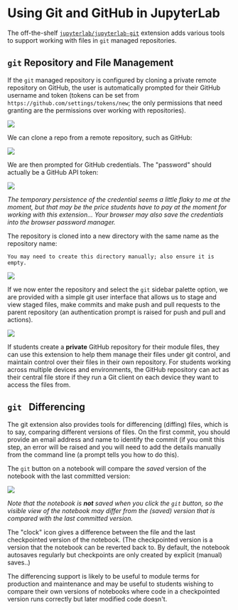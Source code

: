 # Using Git and GitHub in JupyterLab

The off-the-shelf [`jupyterlab/jupyterlab-git`](https://github.com/jupyterlab/jupyterlab-git) extension adds various tools to support working with files in `git` managed repositories.

##  `git` Repository and File Management

If the `git` managed repository is configured by cloning a private remote repository on GitHub, the user is automatically prompted for their GitHub username and token (tokens can be set from `https://github.com/settings/tokens/new`; the only permissions that need granting are the permissions over working with repositories).

![](md_assets/media/jl_git_menu.png)

We can clone a repo from a remote repository, such as GitHub:

![](md_assets/media/jl_git_repo_clone.png)

We are then prompted for GitHub credentials. The "password" should actually be a GitHub API token:

![](md_assets/media/jl_git_credentials.png)

*The temporary persistence of the credential seems a little flaky to me at the moment, but that may be the price students have to pay at the moment for working with this extension... Your browser may also save the credentials into the browser password manager.*

The repository is cloned into a new directory with the same name as the repository name:

```{warning}
You may need to create this directory manually; also ensure it is empty.
```

![](md_assets/media/jl_git_cloned_dir.png)

If we now enter the repository and select the `git` sidebar palette option, we are provided with a simple git user interface that allows us to stage and view staged files, make commits and make push and pull requests to the parent repository (an authentication prompt is raised for push and pull and actions).

![](md_assets/media/jl_git_file_status.png)

If students create a __private__ GitHub repository for their module files, they can use this extension to help them manage their files under git control, and maintain control over their  files in their own repository. For students working across multiple devices and environments, the GitHub repository can act as their central file store if they run a Git client on each device they want to access the files from.

## `git ` Differencing

The git extension also provides tools for differencing (diffing) files, which is to say, comparing different versions of files. On the first commit, you should provide an email address and name to identify the commit (if you omit this step, an error will be raised and you will need to add the details manually from the command line (a prompt tells you how to do this).

The `git` button on a notebook will compare the *saved* version of the notebook with the last committed version:

![](md_assets/media/jl_git_diff.png)

*Note that the notebook is __not__ saved when you click the `git` button, so the visible view of the notebook may differ from the (saved) version that is compared with the last committed version.*

The "clock" icon gives a difference between the file and the last checkpointed version of the notebook. (The checkpointed version is a version that the notebook can be reverted back to. By default, the notebook autosaves regularly but checkpoints are only created by explicit (manual) saves..)

The differencing support is likely to be useful to module terms for production and maintenance and may be useful to students wishing to compare their own versions of notebooks where code in a checkpointed version runs correctly but later modified code doesn't.
